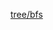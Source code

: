 <!--
 * @Author: Z-Es-0 zes18642300628@qq.com
 * @Date: 2024-10-06 16:03:05
 * @LastEditors: Z-Es-0 zes18642300628@qq.com
 * @LastEditTime: 2024-10-06 16:03:23
 * @FilePath: \Algorithm-learning-and-communication\复健\Treepruning.md
 * @Description: 这是默认设置,请设置`customMade`, 打开koroFileHeader查看配置 进行设置: https://github.com/OBKoro1/koro1FileHeader/wiki/%E9%85%8D%E7%BD%AE
-->
[tree/bfs](https://codeforces.com/problemset/problem/2018/C)